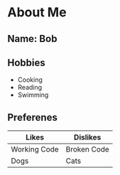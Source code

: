 # About Me

## Name: Bob

## Hobbies
* Cooking
* Reading
* Swimming

## Preferenes

| Likes        | Dislikes    |
|--------------|-------------|
| Working Code | Broken Code |
| Dogs         | Cats        |

